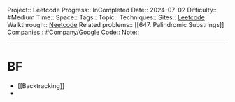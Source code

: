 Project:: Leetcode
Progress:: InCompleted
Date:: 2024-07-02
Difficulty:: #Medium 
Time:: 
Space:: 
Tags:: 
Topic:: 
Techniques:: 
Sites:: [Leetcode](https://leetcode.com/problems/palindrome-partitioning/description/)
Walkthrough:: [Neetcode](https://www.youtube.com/watch?v=3jvWodd7ht0)
Related problems:: [[647. Palindromic Substrings]]
Companies:: #Company/Google
Code:: 
Note:: 

---

# BF
- [[Backtracking]]
- 